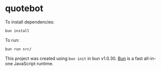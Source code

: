 # quotebot

To install dependencies:

```bash
bun install
```

To run:

```bash
bun run src/
```

This project was created using `bun init` in bun v1.0.30. [Bun](https://bun.sh) is a fast all-in-one JavaScript runtime.
